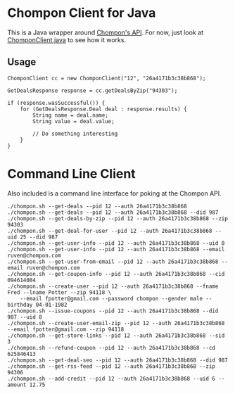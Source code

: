 
# Chompon Client for Java

This is a Java wrapper around [Chompon's API](http://www.chompon.com/apidoc).  For now, just look at [ChomponClient.java](https://github.com/fpotter/chompon-java/blob/master/src/com/chompon/client/ChomponClient.java) to see how it works.

## Usage

    ChomponClient cc = new ChomponClient("12", "26a4171b3c38b868");
    
    GetDealsResponse response = cc.getDealsByZip("94303");
    
    if (response.wasSuccessful()) {
        for (GetDealsResponse.Deal deal : response.results) {
            String name = deal.name;
            String value = deal.value;
            
            // Do something interesting
        }
    }

# Command Line Client

Also included is a command line interface for poking at the Chompon API.

    ./chompon.sh --get-deals --pid 12 --auth 26a4171b3c38b868
    ./chompon.sh --get-deals --pid 12 --auth 26a4171b3c38b868 --did 987
    ./chompon.sh --get-deals-by-zip --pid 12 --auth 26a4171b3c38b868 --zip 94303
    ./chompon.sh --get-deal-for-user --pid 12 --auth 26a4171b3c38b868 --uid 25 --did 987
    ./chompon.sh --get-user-info --pid 12 --auth 26a4171b3c38b868 --uid 8
    ./chompon.sh --get-user-info --pid 12 --auth 26a4171b3c38b868 --email ruven@chompon.com
    ./chompon.sh --get-user-from-email --pid 12 --auth 26a4171b3c38b868 --email ruven@chompon.com
    ./chompon.sh --get-coupon-info --pid 12 --auth 26a4171b3c38b868 --cid 094614084
    ./chompon.sh --create-user --pid 12 --auth 26a4171b3c38b868 --fname Fred --lname Potter --zip 94118 \
        --email fpotter@gmail.com --password chompon --gender male --birthday 04-01-1982
    ./chompon.sh --issue-coupons --pid 12 --auth 26a4171b3c38b868 --did 987 --uid 8
    ./chompon.sh --create-user-email-zip --pid 12 --auth 26a4171b3c38b868 --email fpotter@gmail.com --zip 94118
    ./chompon.sh --get-store-links --pid 12 --auth 26a4171b3c38b868 --sid 3
    ./chompon.sh --refund-coupon --pid 12 --auth 26a4171b3c38b868 --cd 625846413
    ./chompon.sh --get-deal-seo --pid 12 --auth 26a4171b3c38b868 --did 987
    ./chompon.sh --get-rss-feed --pid 12 --auth 26a4171b3c38b868 --zip 94306
    ./chompon.sh --add-credit --pid 12 --auth 26a4171b3c38b868 --uid 6 --amount 12.75